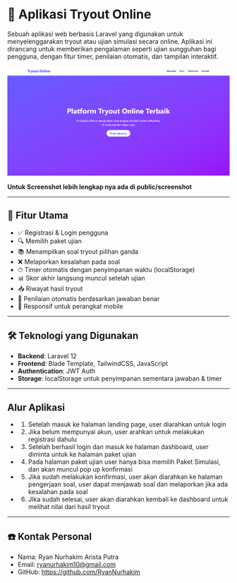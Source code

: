 # 📘 Aplikasi Tryout Online

Sebuah aplikasi web berbasis Laravel yang digunakan untuk menyelenggarakan tryout atau ujian simulasi secara online. Aplikasi ini dirancang untuk memberikan pengalaman seperti ujian sungguhan bagi pengguna, dengan fitur timer, penilaian otomatis, dan tampilan interaktif.

![Tampilan Aplikasi Tryout Online](public/screenshot/landing-page-1.png)

<b> Untuk Screenshot lebih lengkap nya ada di public/screenshot </b>

---

## 🚀 Fitur Utama

-   ✅ Registrasi & Login pengguna
-   🔍 Memilih paket ujian
-   📚 Menampilkan soal tryout pilihan ganda
-   ❌ Melaporkan kesalahan pada soal
-   ⏱ Timer otomatis dengan penyimpanan waktu (localStorage)
-   📊 Skor akhir langsung muncul setelah ujian
-   📥 Riwayat hasil tryout
-   🎯 Penilaian otomatis berdasarkan jawaban benar
-   📱 Responsif untuk perangkat mobile

---

## 🛠️ Teknologi yang Digunakan

-   **Backend**: Laravel 12
-   **Frontend**: Blade Template, TailwindCSS, JavaScript
-   **Authentication**: JWT Auth
-   **Storage**: localStorage untuk penyimpanan sementara jawaban & timer

---

## Alur Aplikasi

-   1. Setelah masuk ke halaman landing page, user diarahkan untuk login
-   2. Jika belum mempunyai akun, user arahkan untuk melakukan registrasi dahulu
-   3. Setelah berhasil login dan masuk ke halaman dashboard, user diminta untuk ke halaman paket ujian
-   4. Pada halaman paket ujian user hanya bisa memilih Paket Simulasi, dan akan muncul pop up konfirmasi
-   5. Jika sudah melakukan konfirmasi, user akan diarahkan ke halaman pengerjaan soal, user dapat menjawab soal dan melaporkan jika ada kesalahan pada soal
-   6. JIka sudah selesai, user akan diarahkan kembali ke dashboard untuk melihat nilai dari hasil tryout

---

## ☎️ Kontak Personal

-   Nama: Ryan Nurhakim Arista Putra
-   Email: ryanurhakim10@gmail.com
-   GitHub: https://github.com/RyanNurhakim
